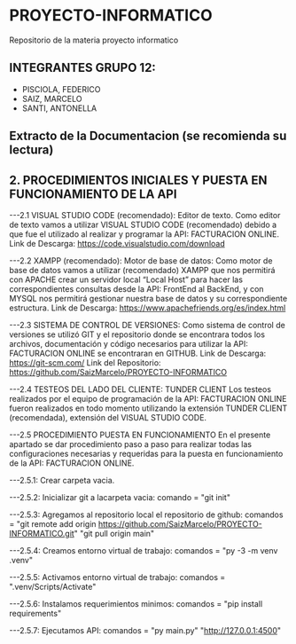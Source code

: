 # PROYECTO-INFORMATICO
Repositorio de la materia proyecto informatico

## INTEGRANTES GRUPO 12: 
- PISCIOLA, FEDERICO
- SAIZ, MARCELO
- SANTI, ANTONELLA

## Extracto de la Documentacion (se recomienda su lectura)
## 2.	PROCEDIMIENTOS INICIALES Y PUESTA EN FUNCIONAMIENTO DE LA API

---2.1	VISUAL STUDIO CODE (recomendado): Editor de texto. 
Como editor de texto vamos a utilizar VISUAL STUDIO CODE (recomendado) debido a que fue el utilizado al realizar y programar la API: FACTURACION ONLINE. 
Link de Descarga: https://code.visualstudio.com/download

---2.2  XAMPP (recomendado): Motor de base de datos: 
Como motor de base de datos vamos a utilizar (recomendado) XAMPP que nos permitirá con APACHE crear un servidor local “Local Host” para hacer las correspondientes consultas desde la API: FrontEnd al BackEnd, y con MYSQL nos permitirá gestionar nuestra base de datos y su correspondiente estructura. 
Link de Descarga: https://www.apachefriends.org/es/index.html

---2.3  SISTEMA DE CONTROL DE VERSIONES:
Como sistema de control de versiones se utilizó GIT y el repositorio donde se encontrara todos los archivos, documentación y código necesarios para utilizar la API: FACTURACION ONLINE se encontraran en GITHUB.
Link de Descarga: https://git-scm.com/ 
Link del Repositorio: https://github.com/SaizMarcelo/PROYECTO-INFORMATICO

---2.4  TESTEOS DEL LADO DEL CLIENTE: TUNDER CLIENT
Los testeos realizados por el equipo de programación de la API: FACTURACION ONLINE fueron realizados en todo momento utilizando la extensión TUNDER CLIENT (recomendada), extensión del VISUAL STUDIO CODE.

---2.5	 PROCEDIMIENTO PUESTA EN FUNCIONAMIENTO
En el presente apartado se dar procedimiento paso a paso para realizar todas las configuraciones necesarias y requeridas para la puesta en funcionamiento de la API: FACTURACION ONLINE.

---2.5.1: Crear carpeta vacia.

---2.5.2: Inicializar git a lacarpeta vacia: comando = 
"git init"

---2.5.3: Agregamos al repositorio local el repositorio de github: comandos =
"git remote add origin https://github.com/SaizMarcelo/PROYECTO-INFORMATICO.git"
"git pull origin main"

---2.5.4: Creamos entorno virtual de trabajo: comandos =
"py -3 -m venv .venv"

---2.5.5: Activamos entorno virtual de trabajo: comandos =
".venv/Scripts/Activate"

---2.5.6: Instalamos requerimientos minimos: comandos =
"pip install requirements"

---2.5.7: Ejecutamos API: comandos =
"py main.py"
"http://127.0.0.1:4500"
